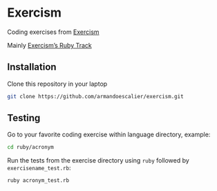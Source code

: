 # Exercism

Coding exercises from [Exercism](https://exercism.org)


Mainly [Exercism’s Ruby Track](https://exercism.org/tracks/ruby)

## Installation

Clone this repository in your laptop

```bash
git clone https://github.com/armandoescalier/exercism.git
```

## Testing

Go to your favorite coding exercise within language directory, example:
```bash
cd ruby/acronym
```

Run the tests from the exercise directory using `ruby` followed by `exercisename_test.rb`:
```bash
ruby acronym_test.rb
```